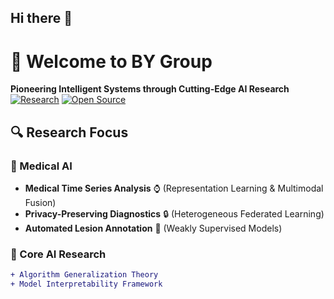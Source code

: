 ## Hi there 👋

<!--
**BaoyaoGroup/BaoyaoGroup** is a ✨ _special_ ✨ repository because its `README.md` (this file) appears on your GitHub profile.

Here are some ideas to get you started:

- 🔭 I’m currently working on ...
- 🌱 I’m currently learning ...
- 👯 I’m looking to collaborate on ...
- 🤔 I’m looking for help with ...
- 💬 Ask me about ...
- 📫 How to reach me: ...
- 😄 Pronouns: ...
- ⚡ Fun fact: ...
-->

# 🚀 Welcome to BY Group 

**Pioneering Intelligent Systems through Cutting-Edge AI Research**  
[![Research](https://img.shields.io/badge/Research-Multidisciplinary-blueviolet)](https://github.com/your-profile)
[![Open Source](https://img.shields.io/badge/Open_Source-❤️-ff69b4)](https://github.com/your-profile)

## 🔍 Research Focus

### 🏥 Medical AI
- **Medical Time Series Analysis** ⌚ (Representation Learning & Multimodal Fusion)
- **Privacy-Preserving Diagnostics** 🔒 (Heterogeneous Federated Learning)
- **Automated Lesion Annotation** 🎯 (Weakly Supervised Models)

### 🎯 Core AI Research
```diff
+ Algorithm Generalization Theory
+ Model Interpretability Framework
